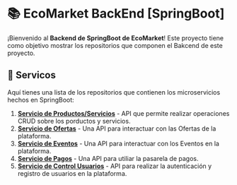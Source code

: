# 📚 EcoMarket BackEnd [SpringBoot]

¡Bienvenido al **Backend de SpringBoot de EcoMarket**! Este proyecto tiene como objetivo mostrar los repositorios que componen el Bakcend de este proyecto. 

## 🧩 Servicos

Aquí tienes una lista de los repositorios que contienen los microservicios hechos en SpringBoot:

1. [**Servicio de Productos/Servicios**](https://github.com/INNOVAPS-ARQUI-2024/ecomarket-ms-productos-servicios) - API que permite realizar operaciones CRUD sobre los porductos y servicios.
2. [**Servicio de Ofertas**](https://github.com/INNOVAPS-ARQUI-2024/ecomarket-servicio-ofertas) - Una API para interactuar con las Ofertas de la plataforma.
3. [**Servicio de Eventos**](https://github.com/INNOVAPS-ARQUI-2024/ecomarket-servicio-eventos) - Una API para interactuar con los Eventos en la plataforma.
4. [**Servicio de Pagos**](https://github.com/INNOVAPS-ARQUI-2024/ecomarket-servicio-pagos) - Una API para utiliar la pasarela de pagos.
5. [**Servicio de Control Usuarios**](https://github.com/INNOVAPS-ARQUI-2024/ecomarket-servicio-control-usuarios) - API para realizar la autenticación y registro de usuarios en la plataforma.

